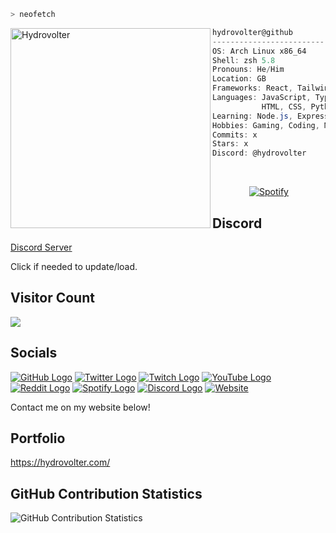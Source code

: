 ```zsh
> neofetch
```

<img align="left" src="https://hydrovolter.com/assets/HydroSimple512.png" alt="Hydrovolter" width="320" /> 

```csharp
hydrovolter@github
-------------------------
OS: Arch Linux x86_64
Shell: zsh 5.8
Pronouns: He/Him
Location: GB
Frameworks: React, Tailwind CSS, Vite
Languages: JavaScript, TypeScript,
           HTML, CSS, Python
Learning: Node.js, Express, MongoDB
Hobbies: Gaming, Coding, Music, Chess, Badminton, Trading
Commits: x
Stars: x
Discord: @hydrovolter
```
&nbsp;<div align="center">
  [![Spotify](https://spotify.hydrovolter.com/api/spotify?background_color=0d1117&border_color=ffffff)](https://open.spotify.com/user/3kogdp4la37u7pd7rugded814)

</div>

## Discord
<!-- [![Discord Server](https://discord.com/api/guilds/733146268364308532/widget.png?style=banner4)] (https://discord.com/invite/WKsemms) -->
<!-- ![image](https://util.hydrovolter.repl.co/status/958298682044866631) -->

[Discord Server](https://discord.gg/ysH9hcb6ZD)

Click if needed to update/load.

## Visitor Count
<img src="https://profile-counter.glitch.me/hydrovolter/count.svg" />


## Socials
[![GitHub Logo](https://icons.iconarchive.com/icons/limav/flat-gradient-social/64/Github-icon.png)](https://github.com/Hydrovolter)
[![Twitter Logo](https://icons.iconarchive.com/icons/limav/flat-gradient-social/64/Twitter-icon.png)](https://twitter.com/hydrovolter)
[![Twitch Logo](https://icons.iconarchive.com/icons/papirus-team/papirus-apps/64/gnome-twitch-icon.png)](https://twitch.tv/hydrovolter)
[![YouTube Logo](https://icons.iconarchive.com/icons/marcus-roberto/google-play/64/YouTube-icon.png)](https://www.youtube.com/channel/UCOkFlZpxNsXxF0jiuhqZafg?view_as=subscriber)
[![Reddit Logo](https://icons.iconarchive.com/icons/limav/flat-gradient-social/64/Reddit-icon.png)](https://www.reddit.com/user/Hydrovolter)
[![Spotify Logo](https://icons.iconarchive.com/icons/bokehlicia/pacifica/64/spotify-icon.png)](https://open.spotify.com/user/3kogdp4la37u7pd7rugded814)
[![Discord Logo](https://icons.iconarchive.com/icons/papirus-team/papirus-apps/64/discord-icon.png)](https://discord.com/users/958298682044866631)
[![Website](https://icons.iconarchive.com/icons/custom-icon-design/flatastic-11/64/Webpage-icon.png)](https://hydrovolter.com)

Contact me on my website below!

## Portfolio
https://hydrovolter.com/

## GitHub Contribution Statistics
![GitHub Contribution Statistics](https://github-readme-stats.vercel.app/api?username=hydrovolter)
